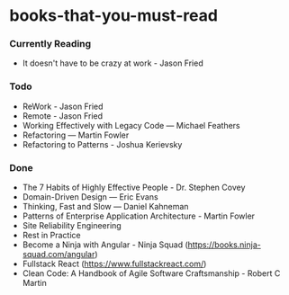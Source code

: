 # books-that-you-must-read

### Currently Reading
- It doesn't have to be crazy at work - Jason Fried

### Todo
- ReWork - Jason Fried
- Remote - Jason Fried
- Working Effectively with Legacy Code — Michael Feathers
- Refactoring — Martin Fowler
- Refactoring to Patterns - Joshua Kerievsky

### Done
+ The 7 Habits of Highly Effective People - Dr. Stephen Covey
+ Domain-Driven Design — Eric Evans
+ Thinking, Fast and Slow — Daniel Kahneman
+ Patterns of Enterprise Application Architecture - Martin Fowler
+ Site Reliability Engineering
+ Rest in Practice
+ Become a Ninja with Angular - Ninja Squad (https://books.ninja-squad.com/angular)
+ Fullstack React (https://www.fullstackreact.com/)
+ Clean Code: A Handbook of Agile Software Craftsmanship - Robert C Martin
